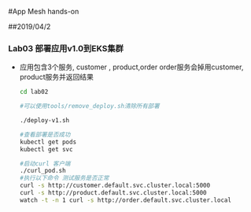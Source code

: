 #App Mesh hands-on

##2019/04/2
 
### Lab03 部署应用v1.0到EKS集群

   * 应用包含3个服务, customer , product,order
      order服务会掉用customer, product服务并返回结果
      
      
      ```bash
      cd lab02
      
      #可以使用tools/remove_deploy.sh清除所有部署
      
      ./deploy-v1.sh
      
      #查看部署是否成功
      kubectl get pods
      kubectl get svc
      
      #启动curl 客户端
      ./curl_pod.sh
      #执行以下命令 测试服务是否正常
      curl -s http://customer.default.svc.cluster.local:5000
      curl -s http://product.default.svc.cluster.local:5000
      watch -t -n 1 curl -s http://order.default.svc.cluster.local
      
      
                 
      ```

